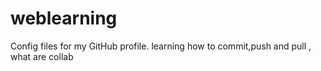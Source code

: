 # weblearning
Config files for my GitHub profile.
learning how to commit,push and pull ,
what are collab
